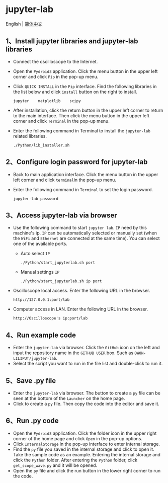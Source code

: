 # jupyter-lab

English | [简体中文](README_zh.md)

## 1、Install jupyter libraries and jupyter-lab libraries

- Connect the oscilloscope to the Internet.

- Open the `Pydroid3` application. Click the menu button in the upper left corner and click `Pip` in the pop-up menu.

- Click `QUICK INSTALL` in the `Pip` interface. Find the following libraries in the list below and click `install`  button on the right to install.

  ```
  jupyter    matplotlib    scipy
  ```

- After installation, click the return button in the upper left corner to return to the main interface. Then click the menu button in the upper left corner and click `Terminal` in the pop-up menu.

- Enter the following command in Terminal to install the `jupyter-lab` related libraries.

  ```
  ./Python/lib_installer.sh
  ```



## 2、Configure login password for  jupyter-lab

- Back to main application interface. Click the menu button in the upper left corner and click `terminal`in the pop-up menu.

- Enter the following command in `Terminal` to set the login password.

  ```
  jupyter-lab password
  ```

  

## 3、Access jupyter-lab via browser

- Use the following command to start `jupyter lab`. `IP` need by this machine's ip. `IP` can be automatically selected or manually set (when the `WiFi` and `Ethernet` are connected at the same time). You can select one of the available ports.

  - Auto select `IP`

    ```
    ./Python/start_jupyterlab.sh port
    ```

  - Manual settings `IP`

    ```
    ./Python/start_jupyterlab.sh ip port
    ```

- Oscilloscope local access. Enter the following URL in the browser.

  ```
  http://127.0.0.1:port/lab
  ```

- Computer access in LAN. Enter the following URL in the browser.

  ```
  http://Oscilloscope's ip:port/lab
  ```

  

## 4、Run example code

- Enter the `jupyter-lab` via browser. Click the `GitHub` icon on the left and input the repository name in the `GITHUB USER` box. Such as `OWON-LILIPUT/jupyter-lab`.
- Select the script you want to run in the file list and double-click to run it.



## 5、Save .py file

- Enter the `jupyter-lab` via browser. The button to create a `py` file can be seen at the bottom of the `Launcher` on the home page.
- Click to create a `py` file. Then copy the code into the editor and save it.



## 6、Run .py code

- Open the `Pydroid3` application. Click the folder icon in the upper right corner of the home page and click `Open` in the pop-up options.
- Click `InternalStorage` in the pop-up interface to enter internal storage.
- Find the `py` file you saved in the internal storage and click to open it. Take the sample code as an example. Entering the internal storage and click the `Python` folder. After entering the `Python` folder, click `get_scope_wave.py` and it will be opened.
- Open the `py` file and click the run button in the lower right corner to run the code.